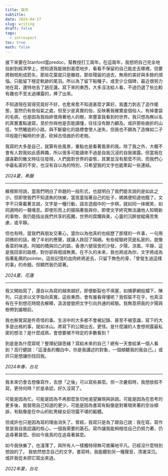 ```yaml
---
title: 寫作
subtitle: 
date: 2024-04-17
slug: writing
draft: false
tags:
  - introspect
toc: true
math: false
---
```

接下來要在Stanford當predoc，幫教授打工兩年。在這兩年，我想把自己完全地投射到經濟學上，想知道我能做到甚麼地步，看看不保留的自己能走去哪裡。但要將樹枝削成箭矢，那些花葉就只是雜枝，那些殘留的過去，無用的美好與多餘的煩惱。只能留下穩定軌跡的尾羽。所以為了留下點種子，或至少立個碑，最近很努力地在寫，還特地去了趟花蓮。寫下來的東西，大多沒法給人看，不過仍選了些比較有趣也不至太過裸露的，捧了出來。

不知道現在寫得究竟好不好，也愈來愈不知道甚麼才算好。我盡力剝去了造作擺態，當然仍有些俗氣之處，但至少是真實的俗，反映著我確實是個俗人。有掉書袋的毛病，也是因為我始終借用著他人的眼，來豐富我看到的世界。我只想為無以名的真實畫點速寫，至於你與他是否能讀懂，往往沒有餘力顧及。或許那些曲折的山徑，乍然觸底的小路，與不斷變化的路標會使人迷失，但我也不願為了造條如二子坪般能行輪椅的步道，砍掉古怪曲折的老樹。

我寫的大多是自己，就算有些風景，重點也是看著風景的我。除了我之外，大概不會有人對我如此感興趣，所以很多可能讀來不過是自我沉浸的自我揭露。但當我在讀喜歡的散文時往往發現，人們面對世界的姿態，其實並沒有那麼不同，而我們心中最私密的不安，也沒有自以為的特別，只希望我的文字也能牽起一些連結。

*2024夏，希臘*

---

維根斯坦說，當我們明白了命題的一般形式，也就明白了我們能言說的是如此之少。但即使我們不知道魚的快樂，當孩童指著自己的肚子，媽媽便知道他餓了。文字不只乘載著言說，文字是一種行動，語言遊戲中的一步棋，就如同一抹微笑，如同適時的一聲嘆息。即使形而上的膜隔著我與你，即使文字終究無法讓他人知曉新的事物，我仍能指出我們共享的孤獨，世界的腐爛與美，心靈的沉醉放縱痛苦焦慮，或平靜。

但也有時，當我們與朋友交著心，當你以為他真的也經歷了那樣的一件事，一句用詞微妙的話，晚了半剎的應聲，就讓人跌回了隔絕。有些經驗終究是私密的，就像香菜的味道。阿姆的橋與凹凸的路，香港六號宿舍的沙發，夕陽，涼風，平靜，這是我回家的路標，對你卻與囈語無異。在不久的未來，我也將成為你，文字將成為指著亂碼的pointer。這些記憶的血肉終將逝去，只留下無色的骨，「曾發生過這樣的事」的命題。但顯然我仍寫著。

*2024夏，花蓮*

---

我又開始寫了，還自以為寫的越來越好。即便斷裂也不填塞，如捕夢網般攔下，陳列，只追求以文字指向真實。這些東西，會有誰看得懂呢？我假裝不在乎，也真沒有在乎到想花時間去解釋，汲汲營營把文字引向共通的經驗。我無意把我的夕陽與樹帶到誰眼前。

我也察覺寫是件奇怪的事。生活中的大多都不會被記錄、甚至不被意識，寫下的大多是出格的事，就如冰山。將寫下的公開出去，更怪。是什麼讓的人會想袒露最私密的想法？是什麼成熟，會想要被不特定的多數看到？

到底是為什麼寫呢？整理紀錄思緒？寫給未來的自己？總有一天會給某一個人看到？高行健說：「這漫長的獨白中，你是我講述的對象，一個傾聽我的我自己。」或許只是想讓你找回我。

*2024年春，台北*

---

我本來仍會去想像寫作，去想「之後」可以寫些甚麼。但一次暑假時，我想放假不寫，更待何時？於是承認，好久沒寫了。

可能是因為忙。可能是因為不再那麼急切地渴望展現與訴說。可能是因為在思考的更多後，我發現自己知道的更少。可能是因為書寫有點像是對著暗笑著的空谷傾訴，有點像是在中山的紅男綠女前坦露不堪的軀體。

但或許也只是因為寫的理由消失了。曾經，我寫只是為了跟自己說：我在寫。寫作曾是我自我認識的核心，一個我需要的基石。寫作讓我能夠相信自己仍努力著，仍追尋著甚麼。但如今我真的在追尋著甚麼。

如今我快樂了，也淺薄了，與所有人一樣獨特得無可救藥地平凡。已經沒什麼特別想說的了。
我依然想念自己的文字。書寫時，我能聽到另一種聲音，清澈深沉。或許我從未把它寫出來過。

*2022年夏，台北*

<!--more-->

